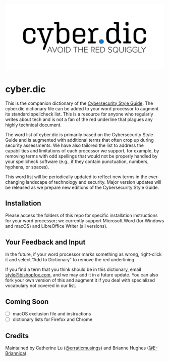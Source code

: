 ![cyber.dic](./assets/logo.jpg "cyber.dic logo")

# cyber.dic

This is the companion dictionary of the [Cybersecurity Style Guide](https://www.bishopfox.com/cybersecurity-style-guide/). The cyber.dic dictionary file can be added to your word processor to augment its standard spellcheck list. This is a resource for anyone who regularly writes about tech and is not a fan of the red underline that plagues any highly technical document.

The word list of cyber.dic is primarily based on the Cybersecurity Style Guide and is augmented with additional terms that often crop up during security assessments. We have also tailored the list to address the capabilities and limitations of each processor we support, for example, by removing terms with odd spellings that would not be properly handled by your spellcheck software (e.g., if they contain punctuation, numbers, hyphens, or spaces).

This word list will be periodically updated to reflect new terms in the ever-changing landscape of technology and security. Major version updates will be released as we prepare new editions of the Cybersecurity Style Guide.

## Installation

Please access the folders of this repo for specific installation instructions for your word processor; we currently support Microsoft Word (for Windows and macOS) and LibreOffice Writer (all versions).

## Your Feedback and Input

In the future, if your word processor marks something as wrong, right-click it and select “Add to Dictionary” to remove the red underlining.

If you find a term that you think should be in this dictionary, email style@bishopfox.com, and we may add it in a future update. You can also fork your own version of this and augment it if you deal with specialized vocabulary not covered in our list.

## Coming Soon

 - [ ] macOS exclusion file and instructions
 - [ ] dictionary lists for Firefox and Chrome

## Credits

Maintained by Catherine Lu ([@erraticmusings](https://github.com/erraticmusings)) and Brianne Hughes ([@E-Briannica](https://github.com/E-Briannica)).
